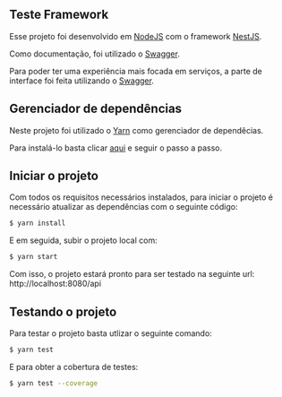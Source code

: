 ## Teste Framework

Esse projeto foi desenvolvido em [NodeJS](https://nodejs.org) com o framework [NestJS](https://nestjs.com/).

Como documentação, foi utilizado o [Swagger](https://swagger.io/).

Para poder ter uma experiência mais focada em serviços, a parte de interface foi feita utilizando o [Swagger](https://swagger.io/).

## Gerenciador de dependências

Neste projeto foi utilizado o [Yarn](https://yarnpkg.com/) como gerenciador de dependêcias.

Para instalá-lo basta clicar [aqui](https://yarnpkg.com/getting-started/install) e seguir o passo a passo.

## Iniciar o projeto

Com todos os requisitos necessários instalados, para iniciar o projeto é necessário atualizar as dependências com o seguinte código:

```bash
$ yarn install
```

E em seguida, subir o projeto local com:

```bash
$ yarn start
```

Com isso, o projeto estará pronto para ser testado na seguinte url:
http://localhost:8080/api

## Testando o projeto

Para testar o projeto basta utlizar o seguinte comando:

```bash
$ yarn test
```

E para obter a cobertura de testes:

```bash
$ yarn test --coverage
```

